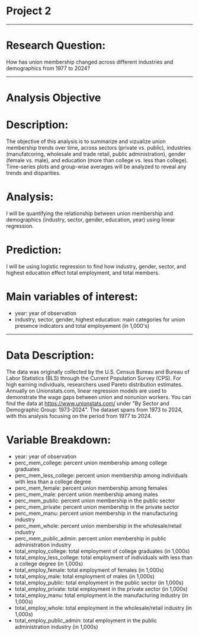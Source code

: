 # Project 2
---
# Research Question:
How has union membership changed across different industries and demographics from 1977 to 2024?

---
# Analysis Objective
# Description: 
The objective of this analysis is to summarize and vizualize union membership trends over time, across sectors (private vs. public), industries (manufatcoring, wholesale and trade retail, public administration), gender (female vs. male), and education (more than college vs. less than college). Time-series plots and group-wise averages will be analyzed to reveal any trends and disparities. 
# Analysis:
I will be quantifying the relationship between union membership and demographics (industry, sector, gender, education, year) using linear regression. 
# Prediction:
I will be using logistic regression to find how industry, gender, sector, and highest education effect total employment, and total members. 
# Main variables of interest:
* year: year of observation 
* industry, sector, gender, highest education: main categories for union presence indicators and total employement (in 1,000's)

---
# Data Description:
The data was originally collected by the U.S. Census Bureau and Bureau of Labor Statistics (BLS) through the Current Population Survey (CPS). For high earning individuals, researchers used Pareto distribution estimates. Annually on Unionstats.com, linear regression models are used to demonstrate the wage gaps between union and nonunion workers. You can find the data at https://www.unionstats.com/ under "By Sector and Demographic Group: 1973-2024". The dataset spans from 1973 to 2024, with this analysis focusing on the period from 1977 to 2024.

# Variable Breakdown:
* year: year of observation
* perc_mem_college: percent union membership among college graduates
* perc_mem_less_college: percent union membership among individuals with less than a college degree
* perc_mem_female: percent union membership among females
* perc_mem_male: percent union membership among males
* perc_mem_public: percent union membership in the public sector
* perc_mem_private: percent union membership in the private sector
* perc_mem_manu: percent union membership in the manufacturing industry
* perc_mem_whole: percent union membership in the wholesale/retail industry
* perc_mem_public_admin: percent union membership in public administration industry
* total_employ_college: total employment of college graduates (in 1,000s)
* total_employ_less_college: total employment of individuals with less than a college degree (in 1,000s)
* total_employ_female: total employment of females (in 1,000s)
* total_employ_male: total employment of males (in 1,000s)
* total_employ_public: total employment in the public sector (in 1,000s)
* total_employ_private: total employment in the private sector (in 1,000s)
* total_employ_manu: total employment in the manufacturing industry (in 1,000s)
* total_employ_whole: total employment in the wholesale/retail industry (in 1,000s)
* total_employ_public_admin: total employment in the public administration industry (in 1,000s)
